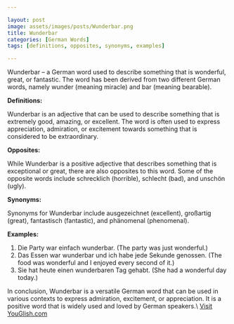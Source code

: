 ```yaml
---

layout: post
image: assets/images/posts/Wunderbar.png
title: Wunderbar
categories: [German Words]
tags: [definitions, opposites, synonyms, examples]

---
```


Wunderbar – a German word used to describe something that is wonderful, great, or fantastic. The word has been derived from two different German words, namely wunder (meaning miracle) and bar (meaning bearable).

**Definitions:**

Wunderbar is an adjective that can be used to describe something that is extremely good, amazing, or excellent. The word is often used to express appreciation, admiration, or excitement towards something that is considered to be extraordinary.

**Opposites:**

While Wunderbar is a positive adjective that describes something that is exceptional or great, there are also opposites to this word. Some of the opposite words include schrecklich (horrible), schlecht (bad), and unschön (ugly).

**Synonyms:**

Synonyms for Wunderbar include ausgezeichnet (excellent), großartig (great), fantastisch (fantastic), and phänomenal (phenomenal).

**Examples:**

1. Die Party war einfach wunderbar. (The party was just wonderful.)
2. Das Essen war wunderbar und ich habe jede Sekunde genossen. (The food was wonderful and I enjoyed every second of it.)
3. Sie hat heute einen wunderbaren Tag gehabt. (She had a wonderful day today.)

In conclusion, Wunderbar is a versatile German word that can be used in various contexts to express admiration, excitement, or appreciation. It is a positive word that is widely used and loved by German speakers.\ <a id="yg-widget-0" class="youglish-widget" data-query="Wunderbar" data-lang="german" data-components="8412" data-auto-start="0" data-bkg-color="theme_light" data-title="How%20to%20pronounce%20Wunderbar%20in%20German"  rel="nofollow" href="https://youglish.com">Visit YouGlish.com</a><script async src="https://youglish.com/public/emb/widget.js" charset="utf-8"></script>